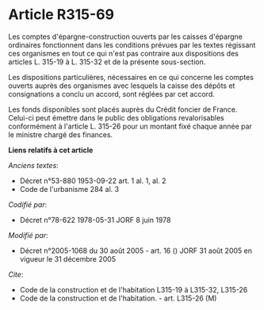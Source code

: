 # Article R315-69

Les comptes d'épargne-construction ouverts par les caisses d'épargne ordinaires fonctionnent dans les conditions prévues par
les textes régissant ces organismes en tout ce qui n'est pas contraire aux dispositions des articles L. 315-19 à L. 315-32 et
de la présente sous-section.

Les dispositions particulières, nécessaires en ce qui concerne les comptes ouverts auprès des organismes avec lesquels la
caisse des dépôts et consignations a conclu un accord, sont réglées par cet accord.

Les fonds disponibles sont placés auprès du Crédit foncier de France. Celui-ci peut émettre dans le public des obligations
revalorisables conformément à l'article L. 315-26 pour un montant fixé chaque année par le ministre chargé des finances.

**Liens relatifs à cet article**

_Anciens textes_:

  - Décret n°53-880 1953-09-22 art. 1 al. 1, al. 2
  - Code de l'urbanisme 284 al. 3

_Codifié par_:

  - Décret n°78-622 1978-05-31 JORF 8 juin 1978

_Modifié par_:

  - Décret n°2005-1068 du 30 août 2005 - art. 16 () JORF 31 août 2005 en vigueur le 31 décembre 2005

_Cite_:

  - Code de la construction et de l'habitation L315-19 à L315-32, L315-26
  - Code de la construction et de l'habitation. - art. L315-26 (M)
